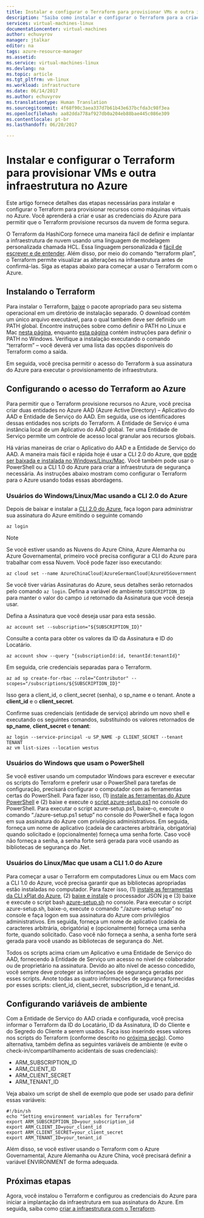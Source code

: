 ```yaml
---
title: Instalar e configurar o Terraform para provisionar VMs e outra infraestrutura no Azure | Microsoft Docs
description: "Saiba como instalar e configurar o Terraform para a criação de recursos do Azure"
services: virtual-machines-linux
documentationcenter: virtual-machines
author: echuvyrov
manager: jtalkar
editor: na
tags: azure-resource-manager
ms.assetid: 
ms.service: virtual-machines-linux
ms.devlang: na
ms.topic: article
ms.tgt_pltfrm: vm-linux
ms.workload: infrastructure
ms.date: 06/14/2017
ms.author: echuvyrov
ms.translationtype: Human Translation
ms.sourcegitcommit: 4f68f90c3aea337d7b61b43e637bcfda3c98f3ea
ms.openlocfilehash: aa82dda778af927db0a204eb88bae445c086e309
ms.contentlocale: pt-br
ms.lasthandoff: 06/20/2017

---
```


# <a name="install-and-configure-terraform-to-provision-vms-and-other-infrastructure-into-azure"></a>Instalar e configurar o Terraform para provisionar VMs e outra infraestrutura no Azure 
Este artigo fornece detalhes das etapas necessárias para instalar e configurar o Terraform para provisionar recursos como máquinas virtuais no Azure. Você aprenderá a criar e usar as credenciais do Azure para permitir que o Terraform provisione recursos da nuvem de forma segura.

O Terraform da HashiCorp fornece uma maneira fácil de definir e implantar a infraestrutura de nuvem usando uma linguagem de modelagem personalizada chamada HCL. Essa linguagem personalizada é [fácil de escrever e de entender](terraform-create-complete-vm.md). Além disso, por meio do comando “terraform plan”, o Terraform permite visualizar as alterações na infraestrutura antes de confirmá-las. Siga as etapas abaixo para começar a usar o Terraform com o Azure.

## <a name="installing-terraform"></a>Instalando o Terraform
Para instalar o Terraform, [baixe](https://www.terraform.io/downloads.html) o pacote apropriado para seu sistema operacional em um diretório de instalação separado. O download contém um único arquivo executável, para o qual também deve ser definido um PATH global. Encontre instruções sobre como definir o PATH no Linux e Mac [nesta página](https://stackoverflow.com/questions/14637979/how-to-permanently-set-path-on-linux), enquanto [esta página](https://stackoverflow.com/questions/1618280/where-can-i-set-path-to-make-exe-on-windows) contém instruções para definir o PATH no Windows. Verifique a instalação executando o comando “terraform” – você deverá ver uma lista das opções disponíveis do Terraform como a saída.

Em seguida, você precisa permitir o acesso do Terraform à sua assinatura do Azure para executar o provisionamento de infraestrutura.

## <a name="setting-up-terraform-access-to-azure"></a>Configurando o acesso do Terraform ao Azure
Para permitir que o Terraform provisione recursos no Azure, você precisa criar duas entidades no Azure AAD (Azure Active Directory) – Aplicativo do AAD e Entidade de Serviço do AAD. Em seguida, use os identificadores dessas entidades nos scripts do Terraform. A Entidade de Serviço é uma instância local de um Aplicativo do AAD global. Ter uma Entidade de Serviço permite um controle de acesso local granular aos recursos globais.

Há várias maneiras de criar o Aplicativo do AAD e a Entidade de Serviço do AAD. A maneira mais fácil e rápida hoje é usar a CLI 2.0 do Azure, que [pode ser baixada e instalada no Windows/Linux/Mac](https://docs.microsoft.com/en-us/cli/azure/install-azure-cli). Você também pode usar o PowerShell ou a CLI 1.0 do Azure para criar a infraestrutura de segurança necessária. As instruções abaixo mostram como configurar o Terraform para o Azure usando todas essas abordagens.

### <a name="windowslinuxmac-users-using-azure-cli-20"></a>Usuários do Windows/Linux/Mac usando a CLI 2.0 do Azure
Depois de baixar e instalar a [CLI 2.0 do Azure](https://docs.microsoft.com/en-us/cli/azure/install-azure-cli), faça logon para administrar sua assinatura do Azure emitindo o seguinte comando

```
az login
```

>[!NOTE]
>Se você estiver usando as Nuvens do Azure China, Azure Alemanha ou Azure Governamental, primeiro você precisa configurar a CLI do Azure para trabalhar com essa Nuvem. Você pode fazer isso executando:

```
az cloud set --name AzureChinaCloud|AzureGermanCloud|AzureUSGovernment
```

Se você tiver várias Assinaturas do Azure, seus detalhes serão retornados pelo comando `az login`. Defina a variável de ambiente `SUBSCRIPTION_ID` para manter o valor do campo `id` retornado da Assinatura que você deseja usar. 

Defina a Assinatura que você deseja usar para esta sessão.

```
az account set --subscription="${SUBSCRIPTION_ID}"
```

Consulte a conta para obter os valores da ID da Assinatura e ID do Locatário.

```
az account show --query "{subscriptionId:id, tenantId:tenantId}"
```

Em seguida, crie credenciais separadas para o Terraform.

```
az ad sp create-for-rbac --role="Contributor" --scopes="/subscriptions/${SUBSCRIPTION_ID}"
```

Isso gera a client_id, o client_secret (senha), o sp_name e o tenant. Anote a **client_id** e o **client_secret**.

Confirme suas credenciais (entidade de serviço) abrindo um novo shell e executando os seguintes comandos, substituindo os valores retornados de **sp_name**, **client_secret** e **tenant**:

```
az login --service-principal -u SP_NAME -p CLIENT_SECRET --tenant TENANT
az vm list-sizes --location westus
```

### <a name="windows-users-using-powershell"></a>Usuários do Windows que usam o PowerShell
Se você estiver usando um computador Windows para escrever e executar os scripts do Terraform e preferir usar o PowerShell para tarefas de configuração, precisará configurar o computador com as ferramentas certas do PowerShell. Para fazer isso, (1) [instale as ferramentas do Azure PowerShell](https://docs.microsoft.com/en-us/powershell/azure/install-azurerm-ps) e (2) baixe e execute o [script azure-setup.ps1](https://github.com/echuvyrov/terraform101/blob/master/azureSetup.ps1) no console do PowerShell. Para executar o script azure-setup.ps1, baixe-o, execute o comando “./azure-setup.ps1 setup” no console do PowerShell e faça logon em sua assinatura do Azure com privilégios administrativos. Em seguida, forneça um nome de aplicativo (cadeia de caracteres arbitrária, obrigatória) quando solicitado e (opcionalmente) forneça uma senha forte. Caso você não forneça a senha, a senha forte será gerada para você usando as bibliotecas de segurança do .Net.

### <a name="linuxmac-users-using-azure-cli-10"></a>Usuários do Linux/Mac que usam a CLI 1.0 do Azure
Para começar a usar o Terraform em computadores Linux ou em Macs com a CLI 1.0 do Azure, você precisa garantir que as bibliotecas apropriadas estão instaladas no computador. Para fazer isso, (1) [instale as ferramentas da CLI xPlat do Azure](https://docs.microsoft.com/cli/azure/install-azure-cli), (2) [baixe e instale](https://stedolan.github.io/jq/download/) o processador JSON jq e (3) baixe e execute o script bash [azure-setup.sh](https://github.com/mitchellh/packer/blob/master/contrib/azure-setup.sh) no console. Para executar o script azure-setup.sh, baixe-o, execute o comando “./azure-setup setup” no console e faça logon em sua assinatura do Azure com privilégios administrativos. Em seguida, forneça um nome de aplicativo (cadeia de caracteres arbitrária, obrigatória) e (opcionalmente) forneça uma senha forte, quando solicitado. Caso você não forneça a senha, a senha forte será gerada para você usando as bibliotecas de segurança do .Net.

Todos os scripts acima criam um Aplicativo e uma Entidade de Serviço do AAD, fornecendo à Entidade de Serviço um acesso no nível de colaborador ou de proprietário na assinatura. Devido ao alto nível de acesso concedido, você sempre deve proteger as informações de segurança geradas por esses scripts. Anote todas as quatro informações de segurança fornecidas por esses scripts: client_id, client_secret, subscription_id e tenant_id. 

## <a name="setting-environment-variables"></a>Configurando variáveis de ambiente
Com a Entidade de Serviço do AAD criada e configurada, você precisa informar o Terraform da ID do Locatário, ID da Assinatura, ID do Cliente e do Segredo do Cliente a serem usados. Faça isso inserindo esses valores nos scripts do Terraform (conforme descrito no [próxima seção](terraform-create-complete-vm.md)). Como alternativa, também defina as seguintes variáveis de ambiente (e evite o check-in/compartilhamento acidentais de suas credenciais):

- ARM_SUBSCRIPTION_ID
- ARM_CLIENT_ID
- ARM_CLIENT_SECRET
- ARM_TENANT_ID

Veja abaixo um script de shell de exemplo que pode ser usado para definir essas variáveis:

```
#!/bin/sh
echo "Setting environment variables for Terraform"
export ARM_SUBSCRIPTION_ID=your_subscription_id
export ARM_CLIENT_ID=your_client_id
export ARM_CLIENT_SECRET=your_client_secret
export ARM_TENANT_ID=your_tenant_id
```

Além disso, se você estiver usando o Terraform com o Azure Governamental, Azure Alemanha ou Azure China, você precisará definir a variável ENVIRONMENT de forma adequada.

## <a name="next-steps"></a>Próximas etapas
Agora, você instalou o Terraform e configurou as credenciais do Azure para iniciar a implantação da infraestrutura em sua assinatura do Azure. Em seguida, saiba como [criar a infraestrutura com o Terraform](terraform-create-complete-vm.md).
